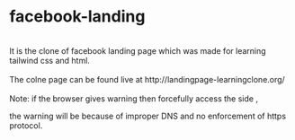 # facebook-landing
<br>
It is the clone of facebook landing page which was made for learning tailwind css and html.
<br><br>
The colne page can be found live at http://landingpage-learningclone.org/
<br><br>
Note: if the browser gives warning then forcefully access the side ,
<br>
<p styles="padding-left:50px ;">the warning will be because of improper DNS and no enforcement of https protocol.</p>
